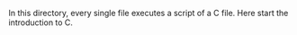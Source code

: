 In this directory, every single file executes a script of a C file. Here start
the introduction to C.
